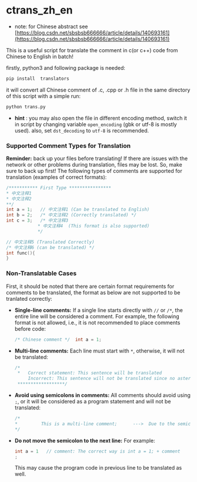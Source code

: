 # ctrans_zh_en
- note: for Chinese abstract see [https://blog.csdn.net/sbsbsb666666/article/details/140693161](https://blog.csdn.net/sbsbsb666666/article/details/140693161)

This is a useful script for translate the comment in c(or c++) code from Chinese to English in batch!

firstly, python3 and following package is needed:
```bash
pip install  translators 
```
it will convert all Chinese comment of .c, .cpp or .h file in the same directory of this script with a simple run:
```bash
python trans.py
```

- **hint** :
you may also open the file in different encoding method, switch it in script by changing variable `open_encoding` (gbk or utf-8 is mostly used). also, set `dst_decoding` to `utf-8` is recommended.

### Supported Comment Types for Translation
**Reminder:** back up your files before translating! If there are issues with the network or other problems during translation, files may be lost. So, make sure to back up first!
The following types of comments are supported for translation (examples of correct formats): 
```c
/*********** First Type ****************
* 中文注释1
* 中文注释2
**/
int a = 1;   // 中文注释1 (Can be translated to English)
int b = 2;   /* 中文注释2 (Correctly translated) */
int c = 3;   /* 中文注释3  
            * 中文注释4  (This format is also supported)
            */

// 中文注释5 (Translated Correctly)
/* 中文注释6 (can be translated) */
int func(){
}
```
### Non-Translatable Cases 
First, it should be noted that there are certain format requirements for comments to be translated, the format as below are not supported to be tranlated correctly:

- **Single-line comments:** If a single line starts directly with `//` or `/*`, the entire line will be considered a comment. For example, the following format is not allowed, i.e., it is not recommended to place comments before code:
  ```c
  /* Chinese comment */  int a = 1;
  ```

- **Multi-line comments:** Each line must start with `*`, otherwise, it will not be translated:
  ```c
  /*
   *   Correct statement: This sentence will be translated
       Incorrect: This sentence will not be translated since no asterisk at the start of the line 
   ******************/
  ```

- **Avoid using semicolons in comments:**
All comments should avoid using `;`, or it will be considered as a program statement and will not be translated:
  ```c
  /*
  *         This is a multi-line comment;      --->  Due to the semicolon, this will not be translated
  */
  ```

- **Do not move the semicolon to the next line:** For example:
  ```c
  int a = 1   // comment: The correct way is int a = 1; + comment
  ;
  ```
  This may cause the  program code in previous line to be translated as well.
